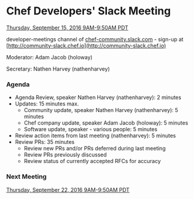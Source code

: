 # Chef Developers' Slack Meeting

[Thursday, September 15, 2016 9AM-9:50AM PDT](http://everytimezone.com/#2016-9-15,240,cn3)

developer-meetings channel of [chef-community.slack.com](http://chef-community.slack.com) - sign-up at [http://community-slack.chef.io](http://community-slack.chef.io)

Moderator:  Adam Jacob (holoway)

Secretary:  Nathen Harvey (nathenharvey)

### Agenda
* Agenda Review, speaker Nathen Harvey (nathenharvey): 2 minutes
* Updates: 15 minutes max.
  * Community update, speaker Nathen Harvey (nathenharvey): 5 minutes
  * Chef company update, speaker Adam Jacob (holoway): 5 minutes
  * Software update, speaker - various people: 5 minutes
* Review action items from last meeting (nathenharvey): 5 minutes
* Review PRs:  35 minutes
  * Review new PRs and/or PRs deferred during last meeting
  * Review PRs previously discussed
  * Review status of currently accepted RFCs for accuracy

### Next Meeting

[Thursday, September 22, 2016 9AM-9:50AM PDT](http://everytimezone.com/#2016-9-22,240,cn3)

